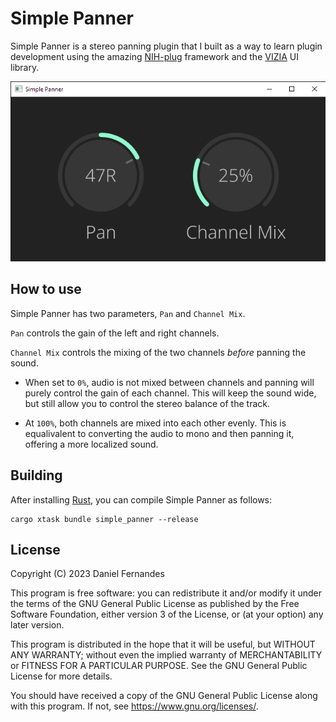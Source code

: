 # Simple Panner

Simple Panner is a stereo panning plugin that I built as a way to learn plugin development using the amazing [NIH-plug](https://github.com/robbert-vdh/nih-plug) framework and the [VIZIA](https://github.com/vizia/vizia) UI library.

![Plugin Screenshot](./Screenshot.png)

## How to use

Simple Panner has two parameters, `Pan` and `Channel Mix`.

`Pan` controls the gain of the left and right channels.

`Channel Mix` controls the mixing of the two channels _before_ panning the sound.

-   When set to `0%`, audio is not mixed between channels and panning will purely control the gain of each channel. This will keep the sound wide, but still allow you to control the stereo balance of the track.

-   At `100%`, both channels are mixed into each other evenly. This is equalivalent to converting the audio to mono and then panning it, offering a more localized sound.

## Building

After installing [Rust](https://rustup.rs/), you can compile Simple Panner as follows:

```shell
cargo xtask bundle simple_panner --release
```

## License

Copyright (C) 2023  Daniel Fernandes

This program is free software: you can redistribute it and/or modify
it under the terms of the GNU General Public License as published by
the Free Software Foundation, either version 3 of the License, or
(at your option) any later version.

This program is distributed in the hope that it will be useful,
but WITHOUT ANY WARRANTY; without even the implied warranty of
MERCHANTABILITY or FITNESS FOR A PARTICULAR PURPOSE.  See the
GNU General Public License for more details.

You should have received a copy of the GNU General Public License
along with this program.  If not, see <https://www.gnu.org/licenses/>.
